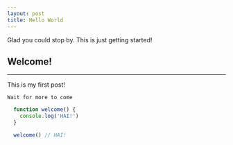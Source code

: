 ```yaml
---
layout: post
title: Hello World
---
```


Glad you could stop by. This is just getting started!

## Welcome! 
-----

This is my first post! 

`Wait for more to come`

```javascript
  function welcome() {
    console.log('HAI!')
  }

  welcome() // HAI!
```
